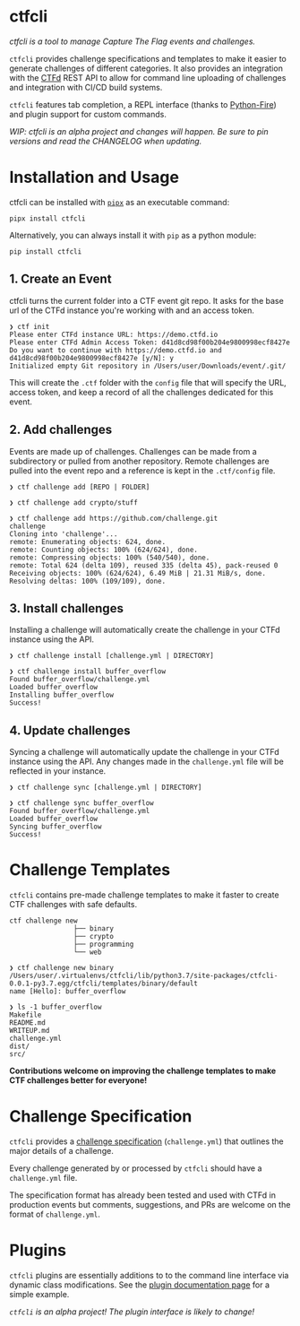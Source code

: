 # ctfcli

*ctfcli is a tool to manage Capture The Flag events and challenges.*

`ctfcli` provides challenge specifications and templates to make it easier to generate challenges of different categories. It also provides an integration with the [CTFd](https://github.com/CTFd/CTFd/) REST API to allow for command line uploading of challenges and integration with CI/CD build systems.

`ctfcli` features tab completion, a REPL interface (thanks to [Python-Fire](https://github.com/google/python-fire)) and plugin support for custom commands.

*WIP: ctfcli is an alpha project and changes will happen. Be sure to pin versions and read the CHANGELOG when updating.*

# Installation and Usage

ctfcli can be installed with [`pipx`](https://github.com/pypa/pipx) as an executable command:

`pipx install ctfcli`

Alternatively, you can always install it with `pip` as a python module:

`pip install ctfcli`

## 1. Create an Event

ctfcli turns the current folder into a CTF event git repo. It asks for the base url of the CTFd instance you're working with and an access token.

```
❯ ctf init
Please enter CTFd instance URL: https://demo.ctfd.io
Please enter CTFd Admin Access Token: d41d8cd98f00b204e9800998ecf8427e
Do you want to continue with https://demo.ctfd.io and d41d8cd98f00b204e9800998ecf8427e [y/N]: y
Initialized empty Git repository in /Users/user/Downloads/event/.git/
```

This will create the `.ctf` folder with the `config` file that will specify the URL, access token, and keep a record of all the challenges dedicated for this event.

## 2. Add challenges

Events are made up of challenges. Challenges can be made from a subdirectory or pulled from another repository. Remote challenges are pulled into the event repo and a reference is kept in the `.ctf/config` file.

```
❯ ctf challenge add [REPO | FOLDER]
```

```
❯ ctf challenge add crypto/stuff
```

```
❯ ctf challenge add https://github.com/challenge.git
challenge
Cloning into 'challenge'...
remote: Enumerating objects: 624, done.
remote: Counting objects: 100% (624/624), done.
remote: Compressing objects: 100% (540/540), done.
remote: Total 624 (delta 109), reused 335 (delta 45), pack-reused 0
Receiving objects: 100% (624/624), 6.49 MiB | 21.31 MiB/s, done.
Resolving deltas: 100% (109/109), done.
```

## 3. Install challenges

Installing a challenge will automatically create the challenge in your CTFd instance using the API.

```
❯ ctf challenge install [challenge.yml | DIRECTORY]
```

```
❯ ctf challenge install buffer_overflow
Found buffer_overflow/challenge.yml
Loaded buffer_overflow
Installing buffer_overflow
Success!
```

## 4. Update challenges

Syncing a challenge will automatically update the challenge in your CTFd instance using the API. Any changes made in the `challenge.yml` file will be reflected in your instance.

```
❯ ctf challenge sync [challenge.yml | DIRECTORY]
```

```
❯ ctf challenge sync buffer_overflow
Found buffer_overflow/challenge.yml
Loaded buffer_overflow
Syncing buffer_overflow
Success!
```

# Challenge Templates

`ctfcli` contains pre-made challenge templates to make it faster to create CTF challenges with safe defaults.

```
ctf challenge new
                ├── binary
                ├── crypto
                ├── programming
                └── web
```

```
❯ ctf challenge new binary
/Users/user/.virtualenvs/ctfcli/lib/python3.7/site-packages/ctfcli-0.0.1-py3.7.egg/ctfcli/templates/binary/default
name [Hello]: buffer_overflow

❯ ls -1 buffer_overflow
Makefile
README.md
WRITEUP.md
challenge.yml
dist/
src/
```

**Contributions welcome on improving the challenge templates to make CTF challenges better for everyone!**

# Challenge Specification

`ctfcli` provides a [challenge specification](ctfcli/spec/challenge-example.yml) (`challenge.yml`) that outlines the major details of a challenge.

Every challenge generated by or processed by `ctfcli` should have a `challenge.yml` file.

The specification format has already been tested and used with CTFd in production events but comments, suggestions, and PRs are welcome on the format of `challenge.yml`.

# Plugins

`ctfcli` plugins are essentially additions to to the command line interface via dynamic class modifications. See the [plugin documentation page](docs/plugins.md) for a simple example.

*`ctfcli` is an alpha project! The plugin interface is likely to change!*
